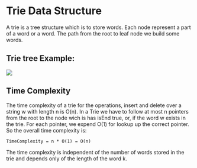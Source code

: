 # Trie Data Structure

A trie is a tree structure which is to store words. Each node represent a part of a word or a word.
The path from the root to leaf node we build some words.

## Trie tree Example:

[![](https://mermaid.ink/img/pako:eNp9Vd1u0zAYfRWTaVILacua0a0ZK4KNCyQYaNsNanfhxF8aa64dbIeuqnrNU_AOE7dIPEO543Fw7KRJikQuIsfnnO_X_rL2YkHAC725xFmKbt_MODKPFEJfGaDTQajbRb3eBEXuO-p22xQLKgeqCnTvaIdDqYaKUEPUIfRfJHdI3jYKNQE7Aq4IDYhVHllbjRsMnFwXX1N512SwlhWcvDcvuzNlLR5tsS4tg7QYeYvx2TJWLYaqC6T2ClRDuoT0Xh1Uw7xqJFulofbTULssHEXXDFE5EZUTodv6T7wQZzvx4SFSX6Y3X3IsAakUZ3BnuTHtdC6ojFm5W0dUKPLInbPXuy3ri0w-ElJa6fXQ7VIgRjm8jORgAmQOKBaLBXBtPUjREhO6vqR4IThBS6pTZEVWjiIJ-H6Den2r6lyLnBMghjBRNm67skHuWTw_n0gxrARINbKsqcBJI7UroWkMSKdYIy6QhgeNKHcaVKgxKUylYJaUKw2YODJVCGcZWEdJLrVhICKWteWyQySYXANmbIWY4HPnwCZcpGozLdIxLjFHdTUbEV64Ghp3ibY-8sg0KQMZF5VVdM5V7bPTece5YQ1MQ4tmFraxKbESCzCxEGRrl0FMMUNxiiWOjVFVzoqk4_dfPXnWe_rnR6P98UpOL1aSMkZj0-aJ-R62Dwvaft8-_v62fdz-3P7qds8qLYoZVuoSEjSXABwlxkZ4ME5GvtJS3EN4EARBue4tKdFpOMwezvbFQmJuDpNTJ-P_qI_31OYI-NXA8-008O318N2w8O0w8O2F9-2I8csx4rtb5-uS7hJomSa0DGzGPd9bgFxgSsxEXhesmWcOxAJmXmiWBBKcMz3zZnxjqHlGsIa3hGohvTDBTIHv4VyLmxWPvVDLHCqSuSHm4i12LCYwASNae3qV2fFPlTYmY8ETOi_2c8nMdqp1psLBoID7c3Pa8qhv7uJAUWJ6rtOv49FgNByd4mEAo5MAvwgCEkdH49NkeHyUkJPnR0PsbTa-BzbKD-5fY385m79dNQw9?type=png)](https://mermaid.live/edit#pako:eNp9Vd1u0zAYfRWTaVILacua0a0ZK4KNCyQYaNsNanfhxF8aa64dbIeuqnrNU_AOE7dIPEO543Fw7KRJikQuIsfnnO_X_rL2YkHAC725xFmKbt_MODKPFEJfGaDTQajbRb3eBEXuO-p22xQLKgeqCnTvaIdDqYaKUEPUIfRfJHdI3jYKNQE7Aq4IDYhVHllbjRsMnFwXX1N512SwlhWcvDcvuzNlLR5tsS4tg7QYeYvx2TJWLYaqC6T2ClRDuoT0Xh1Uw7xqJFulofbTULssHEXXDFE5EZUTodv6T7wQZzvx4SFSX6Y3X3IsAakUZ3BnuTHtdC6ojFm5W0dUKPLInbPXuy3ri0w-ElJa6fXQ7VIgRjm8jORgAmQOKBaLBXBtPUjREhO6vqR4IThBS6pTZEVWjiIJ-H6Den2r6lyLnBMghjBRNm67skHuWTw_n0gxrARINbKsqcBJI7UroWkMSKdYIy6QhgeNKHcaVKgxKUylYJaUKw2YODJVCGcZWEdJLrVhICKWteWyQySYXANmbIWY4HPnwCZcpGozLdIxLjFHdTUbEV64Ghp3ibY-8sg0KQMZF5VVdM5V7bPTece5YQ1MQ4tmFraxKbESCzCxEGRrl0FMMUNxiiWOjVFVzoqk4_dfPXnWe_rnR6P98UpOL1aSMkZj0-aJ-R62Dwvaft8-_v62fdz-3P7qds8qLYoZVuoSEjSXABwlxkZ4ME5GvtJS3EN4EARBue4tKdFpOMwezvbFQmJuDpNTJ-P_qI_31OYI-NXA8-008O318N2w8O0w8O2F9-2I8csx4rtb5-uS7hJomSa0DGzGPd9bgFxgSsxEXhesmWcOxAJmXmiWBBKcMz3zZnxjqHlGsIa3hGohvTDBTIHv4VyLmxWPvVDLHCqSuSHm4i12LCYwASNae3qV2fFPlTYmY8ETOi_2c8nMdqp1psLBoID7c3Pa8qhv7uJAUWJ6rtOv49FgNByd4mEAo5MAvwgCEkdH49NkeHyUkJPnR0PsbTa-BzbKD-5fY385m79dNQw9)

## Time Complexity

The time complexity of a trie for the operations, insert and delete over a string w with length n is O(n). In a Trie we have to follow at most n pointers from the root to the node wich is has isEnd true, or, if the word w exists in the trie. For each pointer, we expend O(1) for lookup up the correct pointer. So the overall time complexity is: 

```
TimeComplexity = n * O(1) = O(n) 
```

The time complexity is independent of the number of words stored in the trie and depends only of the length of the word k.
